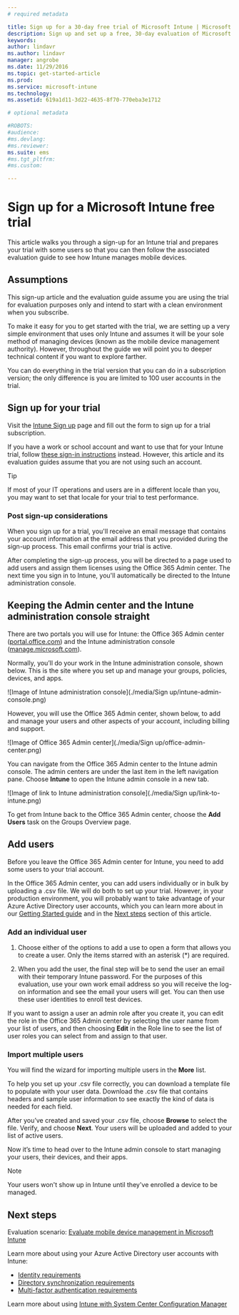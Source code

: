 ```yaml
---
# required metadata

title: Sign up for a 30-day free trial of Microsoft Intune | Microsoft Docs
description: Sign up and set up a free, 30-day evaluation of Microsoft Intune.
keywords:
author: lindavr
ms.author: lindavr
manager: angrobe
ms.date: 11/29/2016
ms.topic: get-started-article
ms.prod:
ms.service: microsoft-intune
ms.technology:
ms.assetid: 619a1d11-3d22-4635-8f70-770eba3e1712

# optional metadata

#ROBOTS:
#audience:
#ms.devlang:
#ms.reviewer:
ms.suite: ems
#ms.tgt_pltfrm:
#ms.custom:

---
```


# Sign up for a Microsoft Intune free trial
This article walks you through a sign-up for an Intune trial and prepares your trial with some users so that you can then follow the associated evaluation guide to see how Intune manages mobile devices. <!---or app data when devices are not enrolled in Intune.--->

## Assumptions
This sign-up article and the evaluation guide assume you are using the trial for evaluation purposes only and intend to start with a clean environment when you subscribe.

To make it easy for you to get started with the trial, we are setting up a very simple environment that uses only Intune and assumes it will be your sole method of managing devices (known as the mobile device management authority). However, throughout the guide we will point you to deeper technical content if you want to explore farther.

You can do everything in the trial version that you can do in a subscription version; the only difference is you are limited to 100 user accounts in the trial.

## Sign up for your trial
Visit the [Intune Sign up](https://portal.office.com/Signup/Signup.aspx?OfferId=40BE278A-DFD1-470a-9EF7-9F2596EA7FF9&dl=INTUNE_A&ali=1#0%20) page and fill out the form to sign up for a trial subscription.

If you have a work or school account and want to use that for your Intune trial, follow [these sign-in instructions](https://docs.microsoft.com/en-us/intune/get-started/start-with-a-paid-subscription-to-microsoft-intune-step-1) instead. However, this article and its evaluation guides assume that you are not using such an account.

> [!TIP]
> If most of your IT operations and users are in a different locale than you, you may want to set that locale for your trial to test performance.

### Post sign-up considerations
When you sign up for a trial, you'll receive an email message that contains your account information at the email address that you provided during the sign-up process. This email confirms your trial is active.

After completing the sign-up process, you will be directed to a page used to add users and assign them licenses using the Office 365 Admin center. The next time you sign in to Intune, you'll automatically be directed to the Intune administration console.

## Keeping the Admin center and the Intune administration console straight
There are two portals you will use for Intune: the Office 365 Admin center ([portal.office.com](https://portal.office.com)) and the Intune administration console ([manage.microsoft.com](https://manage.microsoft.com)).

Normally, you’ll do your work in the Intune administration console, shown below. This is the site where you set up and manage your groups, policies, devices, and apps.

![Image of Intune administration console](./media/Sign up/intune-admin-console.png)

However, you will use the Office 365 Admin center, shown below, to add and manage your users and other aspects of your account, including billing and support.

![Image of Office 365 Admin center](./media/Sign up/office-admin-center.png)

You can navigate from the Office 365 Admin center to the Intune admin console. The admin centers are under the last item in the left navigation pane. Choose **Intune** to open the Intune admin console in a new tab.

![Image of link to Intune administration console](./media/Sign up/link-to-intune.png)

To get from Intune back to the Office 365 Admin center, choose the **Add Users** task on the Groups Overview page.
<!--- Image for how to get back to Intune --->

## Add users
Before you leave the Office 365 Admin center for Intune, you need to add some users to your trial account.

In the Office 365 Admin center, you can add users individually or in bulk by uploading a .csv file. We will do both to set up your trial. However, in your production environment, you will probably want to take advantage of your Azure Active Directory user accounts, which you can learn more about in our [Getting Started guide](https://docs.microsoft.com/en-us/intune/get-started/start-with-a-paid-subscription-to-microsoft-intune-step-3) and in the [Next steps](#Next-steps) section of this article.

### Add an individual user
1. Choose either of the options to add a use to open a form that allows you to create a user. Only the items starred with an asterisk (\*) are required.
<!--- 2 images --->
2.  When you add the user, the final step will be to send the user an email with their temporary Intune password. For the purposes of this evaluation, use your own work email address so you will receive the log-on information and see the email your users will get. You can then use these user identities to enroll test devices.
<!--- image --->

If you want to assign a user an admin role after you create it, you can edit the role in the Office 365 Admin center by selecting the user name from your list of users, and then choosing **Edit** in the Role line to see the list of user roles you can select from and assign to that user.
<!--- image --->

### Import multiple users
You will find the wizard for importing multiple users in the **More** list.
<!--- image --->
To help you set up your .csv file correctly, you can download a template file to populate with your user data. Download the .csv file that contains headers and sample user information to see exactly the kind of data is needed for each field.
<!--- image --->
After you’ve created and saved your .csv file, choose **Browse** to select the file. Verify, and choose **Next**. Your users will be uploaded and added to your list of active users.

<!--- image --->

Now it’s time to head over to the Intune admin console to start managing your users, their devices, and their apps.

> [!NOTE]
> Your users won't show up in Intune until they've enrolled a device to be managed.

## Next steps
Evaluation scenario: [Evaluate mobile device management in Microsoft Intune](mobile-device-management-trial-guide-microsoft-intune.md)

Learn more about using your Azure Active Directory user accounts with Intune:
- [Identity requirements](https://docs.microsoft.com/en-us/active-directory/active-directory-hybrid-identity-design-considerations-overview#design-considerations-overview)
- [Directory synchronization requirements](https://docs.microsoft.com/en-us/active-directory/active-directory-hybrid-identity-design-considerations-directory-sync-requirements)
- [Multi-factor authentication requirements](https://docs.microsoft.com/en-us/active-directory/active-directory-hybrid-identity-design-considerations-multifactor-auth-requirements)

Learn more about using [Intune with System Center Configuration Manager](https://docs.microsoft.com/en-us/sccm/mdm/understand/hybrid-mobile-device-management)
